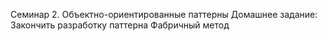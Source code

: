 Семинар 2. Объектно-ориентированные паттерны
Домашнее задание: Закончить разработку паттерна Фабричный метод
